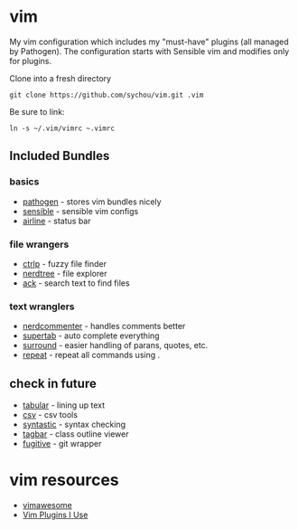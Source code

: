 # vim

My vim configuration which includes my "must-have" plugins (all managed by 
Pathogen). The configuration starts with Sensible vim and modifies only for
plugins.

Clone into a fresh directory

    git clone https://github.com/sychou/vim.git .vim

Be sure to link:

    ln -s ~/.vim/vimrc ~.vimrc

## Included Bundles

### basics

* [pathogen](https://github.com/tpope/vim-pathogen) - stores vim bundles nicely
* [sensible](https://github.com/tpope/vim-sensible) - sensible vim configs
* [airline](https://github.com/bling/vim-airline) - status bar

### file wrangers

* [ctrlp](https://github.com/kien/ctrlp.vim) - fuzzy file finder
* [nerdtree](https://github.com/scrooloose/nerdtree) - file explorer
* [ack](https://github.com/mileszs/ack.vim) - search text to find files

### text wranglers

* [nerdcommenter](https://github.com/scrooloose/nerdcommenter) - handles comments better
* [supertab](https://github.com/ervandew/supertab) - auto complete everything
* [surround](https://github.com/tpope/vim-surround) - easier handling of parans, quotes, etc.
* [repeat](https://github.com/tpope/vim-repeat) - repeat all commands using .

## check in future

* [tabular](https://github.com/changa/tabular) - lining up text
* [csv](https://github.com/chrisbra/csv.vim) - csv tools
* [syntastic](https://github.com/scrooloose/syntastic) - syntax checking
* [tagbar](https://github.com/majutsushi/tagbar) - class outline viewer
* [fugitive](https://github.com/tpope/vim-fugitive) - git wrapper

# vim resources

* [vimawesome](http://vimawesome.com)
* [Vim Plugins I Use](http://mirnazim.org/writings/vim-plugins-i-use/)


